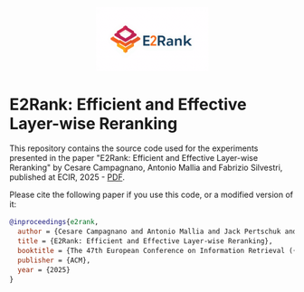 <p align="center">
    <img width="200px" src="e2rank.png" />
</p>


# E2Rank: Efficient and Effective Layer-wise Reranking

This repository contains the source code used for the experiments presented in the paper "E2Rank: Efficient and Effective Layer-wise Reranking" by Cesare Campagnano, Antonio Mallia and Fabrizio Silvestri, published at ECIR, 2025 - [PDF](./E2Rank.pdf). 


Please cite the following paper if you use this code, or a modified version of it:

```bibtex
@inproceedings{e2rank,
  author = {Cesare Campagnano and Antonio Mallia and Jack Pertschuk and Fabrizio Silvestri},
  title = {E2Rank: Efficient and Effective Layer-wise Reranking},
  booktitle = {The 47th European Conference on Information Retrieval ({ECIR})},
  publisher = {ACM},
  year = {2025}
}
```
